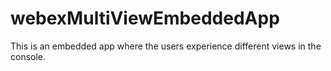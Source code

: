 # webexMultiViewEmbeddedApp
This is an embedded app where the users experience different views in the console.
